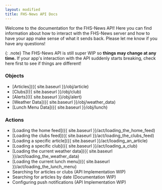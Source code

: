 ```yaml
---
layout: modified
title: FHS-News API Docs
---
```

Welcome to the documentation for the FHS-News API! Here you can find information about how to interact with the FHS-News server and how to have your app make sense of what it sends back. Please let me know if you have any questions!

{: .note}
The FHS-News API is still super WIP so **things may change at any time.** If your app's interaction with the API suddenly starts breaking, check here first to see if things are different!

### Objects
  - [Articles]({{ site.baseurl }}/obj/article)
  - [Clubs]({{ site.baseurl }}/obj/club)
  - [Alerts]({{ site.baseurl }}/obj/alert)
  - [Weather Data]({{ site.baseurl }}/obj/weather_data)
  - [Lunch Menu Data]({{ site.baseurl }}/obj/lunch)

### Actions
  - [Loading the home feed]({{ site.baseurl }}/act/loading_the_home_feed)
  - [Loading the clubs feed]({{ site.baseurl }}/act/loading_the_clubs_feed)
  - [Loading a specific article]({{ site.baseurl }}/act/loading_an_article)
  - [Loading a specific club]({{ site.baseurl }}/act/loading_a_club)
  - [Loading the current weather data]({{ site.baseurl }}/act/loading_the_weather_data)
  - [Loading the current lunch menu]({{ site.baseurl }}/act/loading_the_lunch_menu)
  - Searching for articles or clubs (API Implementation WIP)
  - Searching for articles by date (Documentation WIP)
  - Configuring push notifications (API Implementation WIP)